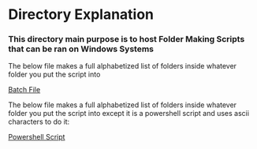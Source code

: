 # Directory Explanation

### This directory main purpose is to host Folder Making Scripts that can be ran on Windows Systems

The below file makes a full alphabetized list of folders inside whatever folder you put the script into

[Batch File](./FolderMakerScript.bat)

The below file makes a full alphabetized list of folders inside whatever folder you put the script into except it is a powershell script and uses ascii characters to do it:

[Powershell Script](./FolderMakerScript.ps1)



